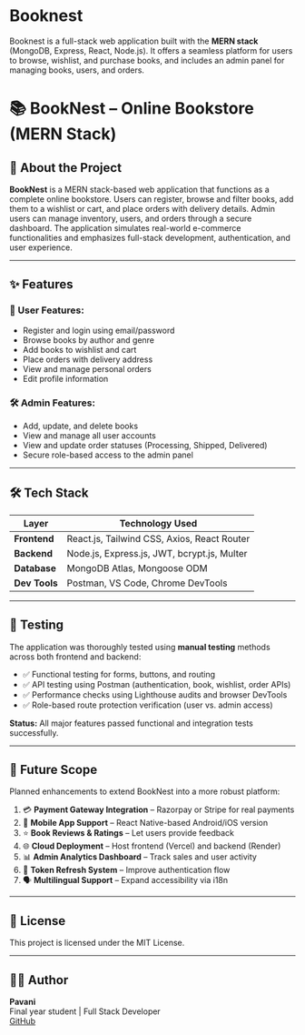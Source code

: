 # Booknest
Booknest is a full-stack web application built with the **MERN stack** (MongoDB, Express, React, Node.js). It offers a seamless platform for users to browse, wishlist, and purchase books, and includes an admin panel for managing books, users, and orders.




# 📚 BookNest – Online Bookstore (MERN Stack)

## 📖 About the Project

**BookNest** is a MERN stack-based web application that functions as a complete online bookstore. Users can register, browse and filter books, add them to a wishlist or cart, and place orders with delivery details. Admin users can manage inventory, users, and orders through a secure dashboard. The application simulates real-world e-commerce functionalities and emphasizes full-stack development, authentication, and user experience.

---

## ✨ Features

### 👤 User Features:
- Register and login using email/password
- Browse books by author and genre
- Add books to wishlist and cart
- Place orders with delivery address
- View and manage personal orders
- Edit profile information

### 🛠️ Admin Features:
- Add, update, and delete books
- View and manage all user accounts
- View and update order statuses (Processing, Shipped, Delivered)
- Secure role-based access to the admin panel

---

## 🛠️ Tech Stack

| Layer       | Technology Used                             |
|-------------|----------------------------------------------|
| **Frontend** | React.js, Tailwind CSS, Axios, React Router |
| **Backend**  | Node.js, Express.js, JWT, bcrypt.js, Multer |
| **Database** | MongoDB Atlas, Mongoose ODM                 |
| **Dev Tools**| Postman, VS Code, Chrome DevTools           |

---

## 🧪 Testing

The application was thoroughly tested using **manual testing** methods across both frontend and backend:

- ✅ Functional testing for forms, buttons, and routing
- ✅ API testing using Postman (authentication, book, wishlist, order APIs)
- ✅ Performance checks using Lighthouse audits and browser DevTools
- ✅ Role-based route protection verification (user vs. admin access)

**Status:** All major features passed functional and integration tests successfully.

---

## 🔮 Future Scope

Planned enhancements to extend BookNest into a more robust platform:

1. 💳 **Payment Gateway Integration** – Razorpay or Stripe for real payments  
2. 📱 **Mobile App Support** – React Native-based Android/iOS version  
3. ⭐ **Book Reviews & Ratings** – Let users provide feedback  
4. 🌐 **Cloud Deployment** – Host frontend (Vercel) and backend (Render)  
5. 📊 **Admin Analytics Dashboard** – Track sales and user activity  
6. 🔐 **Token Refresh System** – Improve authentication flow  
7. 🗣️ **Multilingual Support** – Expand accessibility via i18n  

---

## 📄 License

This project is licensed under the MIT License.

---

## 🙋‍♂️ Author

**Pavani**  
Final year student | Full Stack Developer  
[GitHub](https://github.com/pavani181) 
